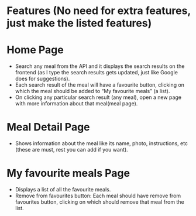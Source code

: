 # Features (No need for extra features, just make the listed features)
# Home Page
- Search any meal from the API and it displays the search results on the frontend (as I type the search results gets updated, just like Google does for suggestions).
- Each search result of the meal will have a favourite button, clicking on which the meal should be added to “My favourite meals” (a list).
- On clicking any particular search result (any meal), open a new page with more information about that meal(meal page).

# Meal Detail Page
- Shows information about the meal like its name, photo, instructions, etc (these are must, rest you can add if you want).

# My favourite meals Page
- Displays a list of all the favourite meals.
- Remove from favourites button: Each meal should have remove from favourites button, clicking on which should remove that meal from the list.
